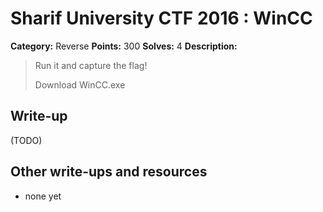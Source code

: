 # Sharif University CTF 2016 : WinCC

**Category:** Reverse
**Points:** 300
**Solves:** 4
**Description:**

> Run it and capture the flag!
> 
> Download WinCC.exe


## Write-up

(TODO)

## Other write-ups and resources

* none yet
